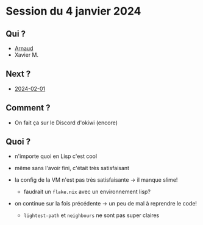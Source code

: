 # Session du 4 janvier 2024

## Qui ?

* [Arnaud](http://github.com/abailly)
* Xavier M.

## Next ?

* [2024-02-01](../2024-02-01/)

## Comment ?

* On fait ça sur le Discord d'okiwi (encore)

## Quoi ?

* n'importe quoi en Lisp c'est cool
* même sans l'avoir fini, c'était très satisfaisant
* la config de la VM n'est pas très satisfaisante -> il manque slime!
  * faudrait un `flake.nix` avec un environnement lisp?

* on continue sur la fois précédente -> un peu de mal à reprendre le code!
  * `lightest-path` et `neighbours` ne sont pas super claires
